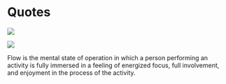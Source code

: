 # Quotes

![](.gitbook/assets/ELeTB\_cX0AABg-S.jpeg)

![](.gitbook/assets/a319b50.jpg)

Flow is the mental state of operation in which a person performing an activity is fully immersed in a feeling of energized focus, full involvement, and enjoyment in the process of the activity.

